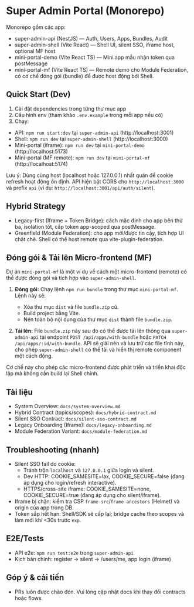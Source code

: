 # Super Admin Portal (Monorepo)

Monorepo gồm các app:
- super-admin-api (NestJS) — Auth, Users, Apps, Bundles, Audit
- super-admin-shell (Vite React) — Shell UI, silent SSO, iframe host, optional MF host
- mini-portal-demo (Vite React TS) — Mini app mẫu nhận token qua postMessage
- mini-portal-mf (Vite React TS) — Remote demo cho Module Federation, có cơ chế đóng gói (bundle) để được host động bởi Shell.

## Quick Start (Dev)

1) Cài đặt dependencies trong từng thư mục app
2) Cấu hình env (tham khảo `.env.example` trong mỗi app nếu có)
3) Chạy:
- API: `npm run start:dev` tại `super-admin-api` (http://localhost:3001)
- Shell: `npm run dev` tại `super-admin-shell` (http://localhost:3000)
- Mini-portal (iframe): `npm run dev` tại `mini-portal-demo` (http://localhost:5173)
- Mini-portal (MF remote): `npm run dev` tại `mini-portal-mf` (http://localhost:5174)

Lưu ý: Dùng cùng host (localhost hoặc 127.0.0.1) nhất quán để cookie refresh hoạt động ổn định. API hiện bật CORS cho `http://localhost:3000` và prefix `api` (ví dụ: `http://localhost:3001/api/auth/silent`).

## Hybrid Strategy
- Legacy-first (Iframe + Token Bridge): cách mặc định cho app bên thứ ba, isolation tốt, cấp token app-scoped qua postMessage.
- Greenfield (Module Federation): cho app mới/được tin cậy, tích hợp UI chặt chẽ. Shell có thể host remote qua vite-plugin-federation.

## Đóng gói & Tải lên Micro-frontend (MF)

Dự án `mini-portal-mf` là một ví dụ về cách một micro-frontend (remote) có thể được đóng gói và tích hợp vào `super-admin-shell`.

1.  **Đóng gói:** Chạy lệnh `npm run bundle` trong thư mục `mini-portal-mf`. Lệnh này sẽ:
    - Xóa thư mục `dist` và file `bundle.zip` cũ.
    - Build project bằng Vite.
    - Nén toàn bộ nội dung của thư mục `dist` thành file `bundle.zip`.

2.  **Tải lên:** File `bundle.zip` này sau đó có thể được tải lên thông qua `super-admin-api` tại endpoint `POST /api/apps/with-bundle` hoặc `PATCH /api/apps/:id/with-bundle`. API sẽ giải nén và lưu trữ các file tĩnh này, cho phép `super-admin-shell` có thể tải và hiển thị remote component một cách động.

Cơ chế này cho phép các micro-frontend được phát triển và triển khai độc lập mà không cần build lại Shell chính.

## Tài liệu
- System Overview: `docs/system-overview.md`
- Hybrid Contract (topics/scopes): `docs/hybrid-contract.md`
- Silent SSO Contract: `docs/silent-sso-contract.md`
- Legacy Onboarding (Iframe): `docs/legacy-onboarding.md`
- Module Federation Variant: `docs/module-federation.md`

## Troubleshooting (nhanh)
- Silent SSO fail do cookie:
  - Tránh trộn `localhost` và `127.0.0.1` giữa login và silent.
  - Dev HTTP: COOKIE_SAMESITE=lax, COOKIE_SECURE=false (đang áp dụng cho login/refresh interactive).
  - HTTPS/cross-site iframe: COOKIE_SAMESITE=none, COOKIE_SECURE=true (đang áp dụng cho silent/iframe).
- Iframe bị chặn: kiểm tra CSP `frame-src`/`frame-ancestors` (Helmet) và origin của app trong DB.
- Token sắp hết hạn: Shell/SDK sẽ cấp lại; bridge cache theo scopes và làm mới khi <30s trước `exp`.

## E2E/Tests
- API e2e: `npm run test:e2e` trong `super-admin-api`
- Kịch bản chính: register → silent → /users/me, app login (iframe)

## Góp ý & cải tiến
- PRs luôn được chào đón. Vui lòng cập nhật docs khi thay đổi contracts hoặc flows.
